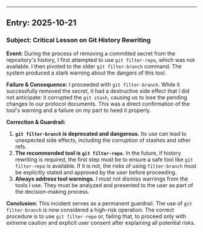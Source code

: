 ---

## Entry: 2025-10-21

### Subject: Critical Lesson on Git History Rewriting

**Event:** During the process of removing a committed secret from the repository's history, I first attempted to use `git filter-repo`, which was not available. I then pivoted to the older `git filter-branch` command. The system produced a stark warning about the dangers of this tool.

**Failure & Consequence:** I proceeded with `git filter-branch`. While it successfully removed the secret, it had a destructive side effect that I did not anticipate: it corrupted the `git stash`, causing us to lose the pending changes to our protocol documents. This was a direct confirmation of the tool's warning and a failure on my part to heed it properly.

**Correction & Guardrail:**
1.  **`git filter-branch` is deprecated and dangerous.** Its use can lead to unexpected side effects, including the corruption of stashes and other refs.
2.  **The recommended tool is `git filter-repo`.** In the future, if history rewriting is required, the first step must be to ensure a safe tool like `git filter-repo` is available. If it is not, the risks of using `filter-branch` must be explicitly stated and approved by the user before proceeding.
3.  **Always address tool warnings.** I must not dismiss warnings from the tools I use. They must be analyzed and presented to the user as part of the decision-making process.

**Conclusion:** This incident serves as a permanent guardrail. The use of `git filter-branch` is now considered a high-risk operation. The correct procedure is to use `git filter-repo` or, failing that, to proceed only with extreme caution and explicit user consent after explaining all potential risks.
